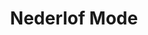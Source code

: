 ---
address: Bermweg 284
title: Nederlof Mode
city: Capelle aan den IJssel
zip: 2906 LH
country: Netherlands
lat: 51.936114
lng: 4.577534
phone: 010 4506332
email: capelle@nederlofmode.nl
url: 
---